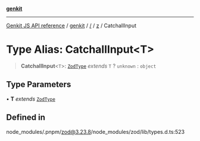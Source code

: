 [**genkit**](../../../README.md)

***

[Genkit JS API reference](../../../../README.md) / [genkit](../../../README.md) / [/](../../../README.md) / [z](../README.md) / CatchallInput

# Type Alias: CatchallInput\<T\>

> **CatchallInput**\<`T`\>: [`ZodType`](../classes/ZodType.md) *extends* `T` ? `unknown` : `object`

## Type Parameters

• **T** *extends* [`ZodType`](../classes/ZodType.md)

## Defined in

node\_modules/.pnpm/zod@3.23.8/node\_modules/zod/lib/types.d.ts:523
